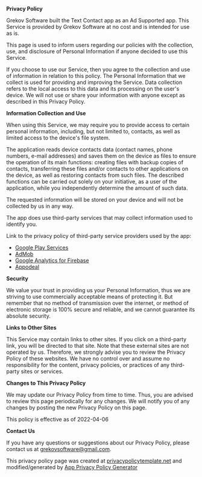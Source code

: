 **Privacy Policy**

Grekov Software built the Text Contact app as an Ad Supported app. This Service is provided by Grekov Software at no cost and is intended for use as is. 

This page is used to inform users regarding our policies with the collection, use, and disclosure of Personal Information if anyone decided to use this Service. 

If you choose to use our Service, then you agree to the collection and use of information in relation to this policy. The Personal Information that we collect is used for providing and improving the Service. Data collection refers to the local access to this data and its processing on the user's device. We will not use or share your information with anyone except as described in this Privacy Policy. 


**Information Collection and Use**

When using this Service, we may require you to provide access to certain personal information, including, but not limited to, contacts, as well as limited access to the device's file system.

The application reads device contacts data (contact names, phone numbers, e-mail addresses) and saves them on the device as files to ensure the operation of its main functions: creating files with backup copies of contacts, transferring these files and/or contacts to other applications on the device, as well as restoring contacts from such files. The described functions can be carried out solely on your initiative, as a user of the application, while you independently determine the amount of such data.

The requested information will be stored on your device and will not be collected by us in any way.

The app does use third-party services that may collect information used to identify you. 

Link to the privacy policy of third-party service providers used by the app: 

*   [Google Play Services](https://www.google.com/policies/privacy/)
*   [AdMob](https://support.google.com/admob/answer/6128543?hl=en)
*   [Google Analytics for Firebase](https://firebase.google.com/policies/analytics)
*   [Appodeal](https://appodeal.com/privacy-policy/)


**Security**

We value your trust in providing us your Personal Information, thus we are striving to use commercially acceptable means of protecting it. But remember that no method of transmission over the internet, or method of electronic storage is 100% secure and reliable, and we cannot guarantee its absolute security. 

**Links to Other Sites**

This Service may contain links to other sites. If you click on a third-party link, you will be directed to that site. Note that these external sites are not operated by us. Therefore, we strongly advise you to review the Privacy Policy of these websites. We have no control over and assume no responsibility for the content, privacy policies, or practices of any third-party sites or services. 


**Changes to This Privacy Policy**

We may update our Privacy Policy from time to time. Thus, you are advised to review this page periodically for any changes. We will notify you of any changes by posting the new Privacy Policy on this page. 

This policy is effective as of 2022-04-06


**Contact Us**

If you have any questions or suggestions about our Privacy Policy, please contact us at grekovsoftware@gmail.com.

This privacy policy page was created at [privacypolicytemplate.net](https://privacypolicytemplate.net) and modified/generated by [App Privacy Policy Generator](https://app-privacy-policy-generator.nisrulz.com/)

